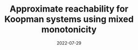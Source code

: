 ---
title: "Approximate reachability for Koopman systems using mixed monotonicity"
authors:
- Omanshu Thapliyal
- Inseok Hwang
date: "2022-07-29"

publication: "IEEE Access"

links:
    pdf: https://ieeexplore.ieee.org/stamp/stamp.jsp?arnumber=9844723
    # code: https://github.com/hadisinaee/avicenna
    # slides: https://github.com/hadisinaee/avicenna
    # video: https://github.com/hadisinaee/avicenna
---